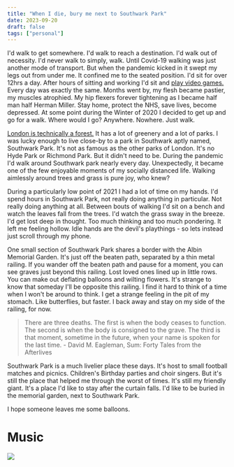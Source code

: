 ```yaml
---
title: "When I die, bury me next to Southwark Park"
date: 2023-09-20
draft: false
tags: ["personal"] 
---
```


I'd walk to get somewhere. I'd walk to reach a destination. I'd walk out of necessity. I'd never walk to simply, walk. Until Covid-19 walking was just another mode of transport. But when the pandemic kicked in it swept my legs out from under me. It confined me to the seated position. I'd sit for over 12hrs a day. After hours of sitting and working I'd sit and [play video games.](https://blog.greengob.com/posts/2021-10-27-its-all-my-fault/) Every day was exactly the same. Months went by, my flesh became pastier, my muscles atrophied. My hip flexers forever tightening as I became half man half Herman Miller. Stay home, protect the NHS, save lives, become depressed. At some point during the Winter of 2020 I decided to get up and go for a walk. Where would I go? Anywhere. Nowhere. Just walk.

[London is technically a forest.](https://amzn.eu/d/eLqL6Ei) It has a lot of greenery and a lot of parks. I was lucky enough to live close-by to a park in Southwark aptly named, Southwark Park. It's not as famous as the other parks of London. It's no Hyde Park or Richmond Park. But it didn't need to be. During the pandemic I'd walk around Southwark park nearly every day. Unexpectedly, it became one of the few enjoyable moments of my socially distanced life. Walking aimlessly around trees and grass is pure joy, who knew?

During a particularly low point of 2021 I had a lot of time on my hands. I'd spend hours in Southwark Park, not really doing anything in particular. Not really doing anything at all. Between bouts of walking I'd sit on a bench and watch the leaves fall from the trees. I'd watch the grass sway in the breeze. I'd get lost deep in thought. Too much thinking and too much pondering. It left me feeling hollow. Idle hands are the devil's playthings - so lets instead just scroll through my phone. 

One small section of Southwark Park shares a border with the Albin Memorial Garden. It's just off the beaten path, separated by a thin metal railing. If you wander off the beaten path and pause for a moment, you can see graves just beyond this railing. Lost loved ones lined up in little rows. You can make out deflating balloons and wilting flowers. It's strange to know that someday I'll be opposite this railing. I find it hard to think of a time when I won't be around to think. I get a strange feeling in the pit of my stomach. Like butterflies, but faster. I back away and stay on my side of the railing, for now.

> There are three deaths. The first is when the body ceases to function. The second is when the body is consigned to the grave. The third is that moment, sometime in the future, when your name is spoken for the last time. - David M. Eagleman, Sum: Forty Tales from the Afterlives

Southwark Park is a much livelier place these days. It's host to small football matches and picnics. Children's Birthday parties and choir singers. But it's still the place that helped me through the worst of times. It's still my friendly giant. It's a place I'd like to stay after the curtain falls. I'd like to be buried in the memorial garden, next to Southwark Park.

I hope someone leaves me some balloons. 

# Music
[![](https://img.youtube.com/vi/tBF8I58vBrk/default.jpg)](https://youtu.be/tBF8I58vBrk)
